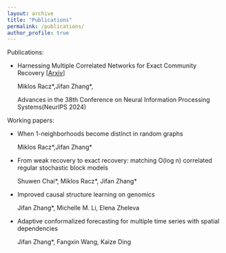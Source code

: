 ```yaml
---
layout: archive
title: "Publications"
permalink: /publications/
author_profile: true
---
```



Publications:

+ Harnessing Multiple Correlated Networks for Exact Community Recovery  [[Arxiv](https://arxiv.org/abs/2412.02796)]
  
  Miklos Racz\*,Jifan Zhang\*,
  
  Advances in the 38th Conference on Neural Information Processing Systems(NeurIPS 2024) 



Working papers:


+ When 1-neighborhoods become distinct in random graphs

  
  Miklos Racz\*,Jifan Zhang\*

+ From weak recovery to exact recovery: matching O(log n) correlated regular stochastic block models 

  
  Shuwen Chai\*, Miklos Racz\*, Jifan Zhang\*

+ Improved causal structure learning on genomics

  
   Jifan Zhang\*, Michelle M. Li, Elena Zheleva
 
+ Adaptive conformalized forecasting for multiple time series with spatial dependencies

  
  Jifan Zhang\*, Fangxin Wang, Kaize Ding








